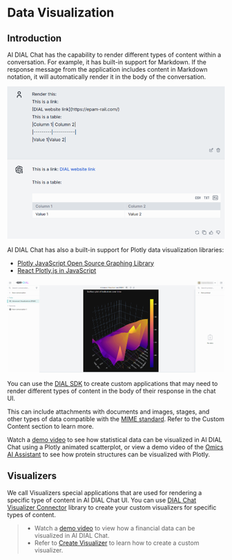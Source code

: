 # Data Visualization

## Introduction

AI DIAL Chat has the capability to render different types of content within a conversation. For example, it has built-in support for Markdown. If the response message from the application includes content in Markdown notation, it will automatically render it in the body of the conversation.

![](img/md-render1.png)

AI DIAL Chat has also a built-in support for Plotly data visualization libraries: 

* [Plotly JavaScript Open Source Graphing Library](https://plotly.com/javascript/)
* [React Plotly.js in JavaScript](https://plotly.com/javascript/react/)

![](img/plotly.png)

You can use the [DIAL SDK](https://github.com/epam/ai-dial-sdk) to create custom applications that may need to render different types of content in the body of their response in the chat UI.

This can include attachments with documents and images, stages, and other types of data compatible with the [MIME standard](https://developer.mozilla.org/en-US/docs/Web/HTTP/Basics_of_HTTP/MIME_types/Common_types). Refer to the Custom Content section to learn more.

Watch a [demo video](/docs/video%20demos/1.Chat/6.animated-scatterplot.md) to see how statistical data can be visualized in AI DIAL Chat using a Plotly animated scatterplot, or view a demo video of the [Omics AI Assistant](/video%20demos/Applications/dial-omics-assistant) to see how protein structures can be visualized with Plotly.

## Visualizers

We call Visualizers special applications that are used for rendering a specific type of content in AI DIAL Chat UI. You can use [DIAL Chat Visualizer Connector](https://github.com/epam/ai-dial-chat/blob/development/libs/chat-visualizer-connector/README.md) library to create your custom visualizers for specific types of content.

> * Watch a [demo video](/video%20demos/Applications/dial-data-viz) to view how a financial data can be visualized in AI DIAL Chat.
> * Refer to [Create Visualizer](/docs/tutorials/1.developers/3.chat/2.create-custom-visualizer.md) to learn how to create a custom visualizer.
